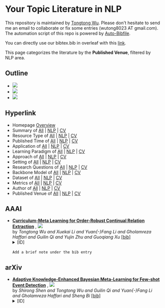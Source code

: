 # Your Topic Literature in NLP 
This repository is maintained by [Tongtong Wu](https://wutong8023.site). Please don't hesitate to send me an email to collaborate or fix some entries (wutong8023 AT gmail.com). 
The automation script of this repo is powered by [Auto-Bibfile](https://github.com/wutong8023/Auto-Bibfile.git).

You can directly use our bibtex.bib in overleaf with this [link](https://www.overleaf.com/read/rgscdxhxbwhp).

This page categorizes the literature by the **Published Venue**, filtered by NLP area.

## Outline 
- [![](https://img.shields.io/badge/Hyperlink-blue)](https://github.com/wutong8023/Auto-Bibfile/tree/master/your_topic4nlp/./README.md#hyperlink)
- [![](https://img.shields.io/badge/AAAI-1-blue)](https://github.com/wutong8023/Auto-Bibfile/tree/master/your_topic4nlp/./README.md#aaai)
- [![](https://img.shields.io/badge/arXiv-1-blue)](https://github.com/wutong8023/Auto-Bibfile/tree/master/your_topic4nlp/./README.md#arxiv)
## Hyperlink 
- Homepage [Overview](https://github.com/wutong8023/Auto-Bibfile/tree/master/README.md)
- Summary of [All](https://github.com/wutong8023/Auto-Bibfile/tree/master/your_topic4all/./) | [NLP](https://github.com/wutong8023/Auto-Bibfile/tree/master/your_topic4nlp/./) | [CV](https://github.com/wutong8023/Auto-Bibfile/tree/master/your_topic4cv./)
- Resource Type of [All](https://github.com/wutong8023/Auto-Bibfile/tree/master/your_topic4all/type) | [NLP](https://github.com/wutong8023/Auto-Bibfile/tree/master/your_topic4nlp/type) | [CV](https://github.com/wutong8023/Auto-Bibfile/tree/master/your_topic4cvtype)
- Published Time of [All](https://github.com/wutong8023/Auto-Bibfile/tree/master/your_topic4all/time) | [NLP](https://github.com/wutong8023/Auto-Bibfile/tree/master/your_topic4nlp/time) | [CV](https://github.com/wutong8023/Auto-Bibfile/tree/master/your_topic4cvtime)
- Application of [All](https://github.com/wutong8023/Auto-Bibfile/tree/master/your_topic4all/application) | [NLP](https://github.com/wutong8023/Auto-Bibfile/tree/master/your_topic4nlp/application) | [CV](https://github.com/wutong8023/Auto-Bibfile/tree/master/your_topic4cvapplication)
-  Learning Paradigm of [All](https://github.com/wutong8023/Auto-Bibfile/tree/master/your_topic4all/supervision) | [NLP](https://github.com/wutong8023/Auto-Bibfile/tree/master/your_topic4nlp/supervision) | [CV](https://github.com/wutong8023/Auto-Bibfile/tree/master/your_topic4cvsupervision)
- Approach of [All](https://github.com/wutong8023/Auto-Bibfile/tree/master/your_topic4all/approach) | [NLP](https://github.com/wutong8023/Auto-Bibfile/tree/master/your_topic4nlp/approach) | [CV](https://github.com/wutong8023/Auto-Bibfile/tree/master/your_topic4cvapproach)
- Setting of [All](https://github.com/wutong8023/Auto-Bibfile/tree/master/your_topic4all/setting) | [NLP](https://github.com/wutong8023/Auto-Bibfile/tree/master/your_topic4nlp/setting) | [CV](https://github.com/wutong8023/Auto-Bibfile/tree/master/your_topic4cvsetting)
- Research Questions of [All](https://github.com/wutong8023/Auto-Bibfile/tree/master/your_topic4all/research_question) | [NLP](https://github.com/wutong8023/Auto-Bibfile/tree/master/your_topic4nlp/research_question) | [CV](https://github.com/wutong8023/Auto-Bibfile/tree/master/your_topic4cvresearch_question)
- Backbone Model of [All](https://github.com/wutong8023/Auto-Bibfile/tree/master/your_topic4all/backbone_model) | [NLP](https://github.com/wutong8023/Auto-Bibfile/tree/master/your_topic4nlp/backbone_model) | [CV](https://github.com/wutong8023/Auto-Bibfile/tree/master/your_topic4cvbackbone_model)
- Dataset of [All](https://github.com/wutong8023/Auto-Bibfile/tree/master/your_topic4all/dataset) | [NLP](https://github.com/wutong8023/Auto-Bibfile/tree/master/your_topic4nlp/dataset) | [CV](https://github.com/wutong8023/Auto-Bibfile/tree/master/your_topic4cvdataset)
- Metrics of [All](https://github.com/wutong8023/Auto-Bibfile/tree/master/your_topic4all/metrics) | [NLP](https://github.com/wutong8023/Auto-Bibfile/tree/master/your_topic4nlp/metrics) | [CV](https://github.com/wutong8023/Auto-Bibfile/tree/master/your_topic4cvmetrics)
- Author of [All](https://github.com/wutong8023/Auto-Bibfile/tree/master/your_topic4all/author) | [NLP](https://github.com/wutong8023/Auto-Bibfile/tree/master/your_topic4nlp/author) | [CV](https://github.com/wutong8023/Auto-Bibfile/tree/master/your_topic4cvauthor)
- Published Venue of [All](https://github.com/wutong8023/Auto-Bibfile/tree/master/your_topic4all/venue) | [NLP](https://github.com/wutong8023/Auto-Bibfile/tree/master/your_topic4nlp/venue) | [CV](https://github.com/wutong8023/Auto-Bibfile/tree/master/your_topic4cvvenue)

## AAAI

- [**Curriculum-Meta Learning for Order-Robust Continual Relation Extraction**](https://ojs.aaai.org/index.php/AAAI/article/view/17241) , [![](https://img.shields.io/badge/AAAI-2021-red)](https://ojs.aaai.org/index.php/AAAI/article/view/17241)<br> by *Tongtong Wu and
Xuekai Li and
Yuan{-}Fang Li and
Gholamreza Haffari and
Guilin Qi and
Yujin Zhu and
Guoqiang Xu* [[bib]](https://github.com/wutong8023/Auto-Bibfile/tree/master/./bibtex.bib#L4-L30) <details> <summary>[ID]</summary><code>WuLLHQZX21</code></details><br>
``` Add a brief note under the bib entry ``` 

## arXiv

- [**Adaptive Knowledge-Enhanced Bayesian Meta-Learning for Few-shot Event
Detection**](https://arxiv.org/abs/2105.09509) , [![](https://img.shields.io/badge/CoRR-2021-red)](https://arxiv.org/abs/2105.09509)<br> by *Shirong Shen and
Tongtong Wu and
Guilin Qi and
Yuan{-}Fang Li and
Gholamreza Haffari and
Sheng Bi* [[bib]](https://github.com/wutong8023/Auto-Bibfile/tree/master/./bibtex.bib#L35-L61) <details> <summary>[ID]</summary><code>DBLP:journals/corr/abs-2105-09509</code></details><br>
